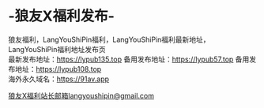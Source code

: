 # -狼友X福利发布-
狼友福利，LangYouShiPin福利，LangYouShiPin福利最新地址，LangYouShiPin福利地址发布页
</br>
最新发布地址：https://lypub135.top 
备用发布地址：https://lypub57.top 
备用发布地址：https://lypub108.top 
</br>
海外永久域名：https://91av.app
</br>

狼友X福利站长邮箱langyoushipin@gmail.com</br>
